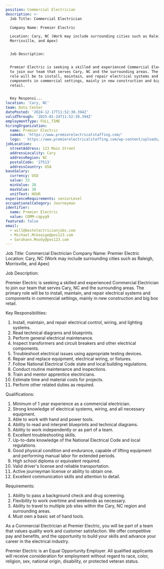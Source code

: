 ```yaml
---
position: Commercial Electrician
description: >-
  Job Title: Commercial Electrician 

  Company Name: Premier Electric 

  Location: Cary, NC (Work may include surrounding cities such as Raleigh,
  Morrisville, and Apex)


  Job Description:


  Premier Electric is seeking a skilled and experienced Commercial Electrician
  to join our team that serves Cary, NC and the surrounding areas. The primary
  role will be to install, maintain, and repair electrical systems and
  components in commercial settings, mainly in new construction and big box
  retail.


  Key Responsi...
location: 'Cary, NC'
team: Data Center
datePosted: '2024-12-17T11:52:30.394Z'
validThrough: '2025-01-24T11:52:30.394Z'
employmentType: FULL_TIME
hiringOrganization:
  name: Premier Electric
  sameAs: 'https://www.premierelectricalstaffing.com/'
  logo: ' https://www.premierelectricalstaffing.com/wp-content/uploads/2020/05/Premier-Electrical-Staffing-logo.png'
jobLocation:
  streetAddress: 123 Main Street
  addressLocality: Cary
  addressRegion: NC
  postalCode: '27513'
  addressCountry: USA
baseSalary:
  currency: USD
  value: 33
  minValue: 28
  maxValue: 38
  unitText: HOUR
experienceRequirements: seniorLevel
occupationalCategory: Journeyman
identifier:
  name: Premier Electric
  value: COMM-cqpyg9
featured: false
email:
  - will@bestelectricianjobs.com
  - Michael.Mckeaige@pes123.com
  - Sarahann.Moody@pes123.com
---
```




Job Title: Commercial Electrician 
Company Name: Premier Electric 
Location: Cary, NC (Work may include surrounding cities such as Raleigh, Morrisville, and Apex)

Job Description:

Premier Electric is seeking a skilled and experienced Commercial Electrician to join our team that serves Cary, NC and the surrounding areas. The primary role will be to install, maintain, and repair electrical systems and components in commercial settings, mainly in new construction and big box retail.

Key Responsibilities:

1. Install, maintain, and repair electrical control, wiring, and lighting systems.
2. Read technical diagrams and blueprints.
3. Perform general electrical maintenance.
4. Inspect transformers and circuit breakers and other electrical components.
5. Troubleshoot electrical issues using appropriate testing devices.
6. Repair and replace equipment, electrical wiring, or fixtures.
7. Follow National Electrical Code state and local building regulations.
8. Conduct routine maintenance and inspections.
9. Train and mentor apprentice electricians.
10. Estimate time and material costs for projects.
11. Perform other related duties as required.

Qualifications:

1. Minimum of 1 year experience as a commercial electrician.
2. Strong knowledge of electrical systems, wiring, and all necessary equipment.
3. Able to work with hand and power tools.
4. Ability to read and interpret blueprints and technical diagrams.
5. Ability to work independently or as part of a team.
6. Excellent troubleshooting skills.
7. Up-to-date knowledge of the National Electrical Code and local regulations.
8. Good physical condition and endurance, capable of lifting equipment and performing manual labor for extended periods.
9. High school diploma or equivalent required.
10. Valid driver's license and reliable transportation.
11. Active journeyman license or ability to obtain one.
12. Excellent communication skills and attention to detail.

Requirements:

1. Ability to pass a background check and drug screening.
2. Flexibility to work overtime and weekends as necessary.
3. Ability to travel to multiple job sites within the Cary, NC region and surrounding areas.
4. Must own a basic set of hand tools.

As a Commercial Electrician at Premier Electric, you will be part of a team that values quality work and customer satisfaction. We offer competitive pay and benefits, and the opportunity to build your skills and advance your career in the electrical industry. 

Premier Electric is an Equal Opportunity Employer. All qualified applicants will receive consideration for employment without regard to race, color, religion, sex, national origin, disability, or protected veteran status.
